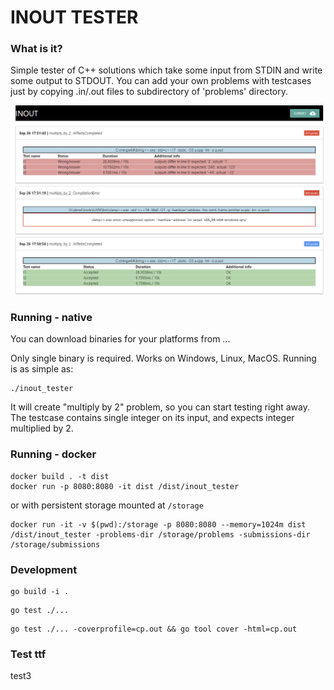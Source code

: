 # INOUT TESTER

### What is it?

Simple tester of C++ solutions which take some input from STDIN and write some output to STDOUT.
You can add your own problems with testcases just by copying .in/.out files to subdirectory of 'problems' directory.

![](homepage_screenshot.png?raw=true)

### Running - native

You can download binaries for your platforms from ...

Only single binary is required. Works on Windows, Linux, MacOS. Running is as simple as:
```
./inout_tester
```

It will create "multiply by 2" problem, so you can start testing right away.
The testcase contains single integer on its input, and expects integer multiplied by 2.


### Running - docker

```
docker build . -t dist
docker run -p 8080:8080 -it dist /dist/inout_tester
```
or with persistent storage mounted at `/storage`
```
docker run -it -v $(pwd):/storage -p 8080:8080 --memory=1024m dist /dist/inout_tester -problems-dir /storage/problems -submissions-dir /storage/submissions
```



### Development

```
go build -i .
```

```
go test ./...
```

```
go test ./... -coverprofile=cp.out && go tool cover -html=cp.out
```


### Test ttf
test3
